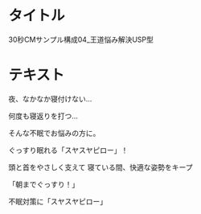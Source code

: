 # タイトル
30秒CMサンプル構成04_王道悩み解決USP型

# テキスト

夜、なかなか寝付けない…

何度も寝返りを打つ…

そんな不眠でお悩みの方に。

ぐっすり眠れる「スヤスヤピロー」！

頭と首をやさしく支えて
寝ている間、快適な姿勢をキープ

「朝までぐっすり！」

不眠対策に「スヤスヤピロー」